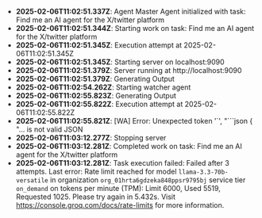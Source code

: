 - **2025-02-06T11:02:51.337Z**: Agent Master Agent initialized with task: Find me an AI agent for the X/twitter platform
- **2025-02-06T11:02:51.344Z**: Starting work on task: Find me an AI agent for the X/twitter platform
- **2025-02-06T11:02:51.345Z**: Execution attempt at 2025-02-06T11:02:51.345Z
- **2025-02-06T11:02:51.345Z**: Starting server on localhost:9090
- **2025-02-06T11:02:51.379Z**: Server running at http://localhost:9090
- **2025-02-06T11:02:51.379Z**: Generating Output
- **2025-02-06T11:02:54.262Z**: Starting watcher agent
- **2025-02-06T11:02:55.823Z**: Generating Output
- **2025-02-06T11:02:55.822Z**: Execution attempt at 2025-02-06T11:02:55.822Z
- **2025-02-06T11:02:55.821Z**: [WA] Error: Unexpected token '`', "```json
{
"... is not valid JSON
- **2025-02-06T11:03:12.277Z**: Stopping server
- **2025-02-06T11:03:12.281Z**: Completed work on task: Find me an AI agent for the X/twitter platform
- **2025-02-06T11:03:12.281Z**: Task execution failed: Failed after 3 attempts. Last error: Rate limit reached for model `llama-3.3-70b-versatile` in organization `org_01hrta6gdzeka848ppsr9795bj` service tier `on_demand` on tokens per minute (TPM): Limit 6000, Used 5519, Requested 1025. Please try again in 5.432s. Visit https://console.groq.com/docs/rate-limits for more information.
